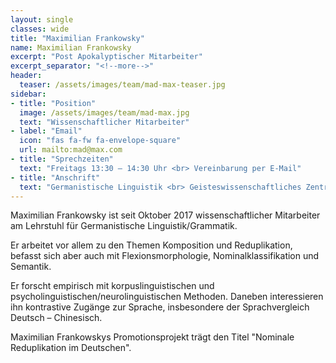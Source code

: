 ```yaml
---
layout: single
classes: wide
title: "Maximilian Frankowsky"
name: Maximilian Frankowsky
excerpt: "Post Apokalyptischer Mitarbeiter"
excerpt_separator: "<!--more-->"
header:
  teaser: /assets/images/team/mad-max-teaser.jpg
sidebar:
- title: "Position"
  image: /assets/images/team/mad-max.jpg
  text: "Wissenschaftlicher Mitarbeiter"
- label: "Email"
  icon: "fas fa-fw fa-envelope-square"
  url: mailto:mad@max.com
- title: "Sprechzeiten"
  text: "Freitags 13:30 – 14:30 Uhr <br> Vereinbarung per E-Mail"
- title: "Anschrift"
  text: "Germanistische Linguistik <br> Geisteswissenschaftliches Zentrum <br> Beethovenstraße 15, Raum 1412 <br> 04107 Leipzig"
---
```


Maximilian Frankowsky ist seit Oktober 2017 wissenschaftlicher Mitarbeiter am Lehrstuhl für Germanistische Linguistik/Grammatik.
<!--more-->
Er arbeitet vor allem zu den Themen Komposition und Reduplikation, befasst sich aber auch mit Flexionsmorphologie, 
Nominalklassifikation und Semantik. 

Er forscht empirisch mit korpuslinguistischen und psycholinguistischen/neurolinguistischen Methoden. 
Daneben interessieren ihn kontrastive Zugänge zur Sprache, insbesondere der Sprachvergleich Deutsch – Chinesisch. 

Maximilian Frankowskys Promotionsprojekt trägt den Titel "Nominale Reduplikation im Deutschen".